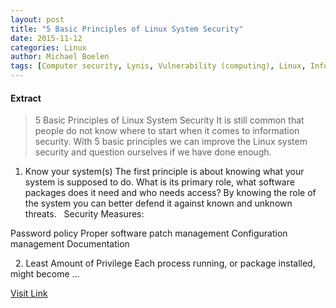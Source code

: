 ```yaml
---
layout: post
title: "5 Basic Principles of Linux System Security"
date: 2015-11-12
categories: Linux
author: Michael Boelen
tags: [Computer security, Lynis, Vulnerability (computing), Linux, Information technology management, Intellectual works, Computing, Software, Cyberwarfare, Technology, Information Age, Areas of computer science, Security engineering, Information governance, Security technology, National security, Cyberspace, Digital media, Cybercrime, Digital technology, Crime prevention, Secure communication]
---
```





#### Extract
>5 Basic Principles of Linux System Security
It is still common that people do not know where to start when it comes to information security. With 5 basic principles we can improve the Linux system security and question ourselves if we have done enough.
&nbsp;
1. Know your system(s)
The first principle is about knowing what your system is supposed to do. What is its primary role, what software packages does it need and who needs access?
By knowing the role of the system you can better defend it against known and unknown threats.
&nbsp;
Security Measures:
&nbsp;

Password policy
Proper software patch management
Configuration management
Documentation

&nbsp;
2. Least Amount of Privilege
Each process running, or package installed, might become ...



[Visit Link](http://linux-audit.com/5-basic-principles-of-linux-system-security/)


